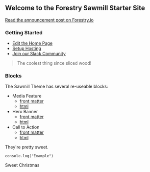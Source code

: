 ## Welcome to the Forestry Sawmill Starter Site

[Read the announcement post on Forestry.io](https://forestry.io/blog/sawmill-layout-composer-for-hugo-and-forestry/#/)

### Getting Started
* [Edit the Home Page](#/pages/content-_index-md/)
* [Setup Hosting](#/settings/hosting)
* [Join our Slack Community](https://forestry.io/blog/join-our-slack-community/)

> The coolest thing since sliced wood!

### Blocks

The Sawmill Theme has several re-useable blocks:

* Media Feature
  * [front matter](#/frontmatter/edit/media-feature/)
  * [html](https://github.com/dwalkr/sawmill/blob/master/layouts/partials/blocks/media-feature.html)
* Hero Banner
  * [front matter](#/frontmatter/edit/hero-section/)
  * [html](https://github.com/dwalkr/sawmill/blob/master/layouts/partials/blocks/hero.html)
* Call to Action
  * [front matter](#/frontmatter/edit/call-to-action/)
  * [html](https://github.com/dwalkr/sawmill/blob/master/layouts/partials/blocks/cta.html)
  
They're pretty sweet.

```
console.log("Example")
```

Sweet Christmas
  

<script type="application/javascript">
 console.log("Welcome to Forestry")
 </script>
